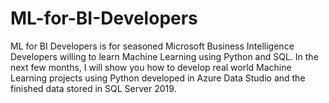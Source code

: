 # ML-for-BI-Developers

ML for BI Developers is for seasoned Microsoft Business Intelligence Developers willing to learn Machine Learning using Python and SQL. 
In the next few months, I will show you how to develop real world Machine Learning projects using Python developed in Azure Data Studio
and the finished data stored in SQL Server 2019.
